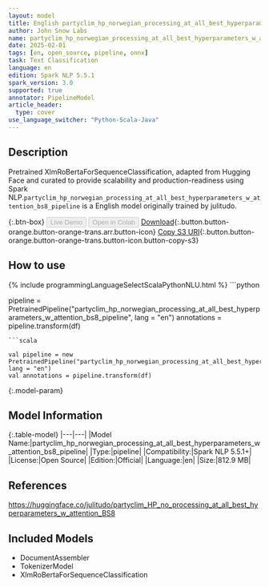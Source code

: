 ```yaml
---
layout: model
title: English partyclim_hp_norwegian_processing_at_all_best_hyperparameters_w_attention_bs8_pipeline pipeline XlmRoBertaForSequenceClassification from julitudo
author: John Snow Labs
name: partyclim_hp_norwegian_processing_at_all_best_hyperparameters_w_attention_bs8_pipeline
date: 2025-02-01
tags: [en, open_source, pipeline, onnx]
task: Text Classification
language: en
edition: Spark NLP 5.5.1
spark_version: 3.0
supported: true
annotator: PipelineModel
article_header:
  type: cover
use_language_switcher: "Python-Scala-Java"
---
```


## Description

Pretrained XlmRoBertaForSequenceClassification, adapted from Hugging Face and curated to provide scalability and production-readiness using Spark NLP.`partyclim_hp_norwegian_processing_at_all_best_hyperparameters_w_attention_bs8_pipeline` is a English model originally trained by julitudo.

{:.btn-box}
<button class="button button-orange" disabled>Live Demo</button>
<button class="button button-orange" disabled>Open in Colab</button>
[Download](https://s3.amazonaws.com/auxdata.johnsnowlabs.com/public/models/partyclim_hp_norwegian_processing_at_all_best_hyperparameters_w_attention_bs8_pipeline_en_5.5.1_3.0_1738413098332.zip){:.button.button-orange.button-orange-trans.arr.button-icon}
[Copy S3 URI](s3://auxdata.johnsnowlabs.com/public/models/partyclim_hp_norwegian_processing_at_all_best_hyperparameters_w_attention_bs8_pipeline_en_5.5.1_3.0_1738413098332.zip){:.button.button-orange.button-orange-trans.button-icon.button-copy-s3}

## How to use



<div class="tabs-box" markdown="1">
{% include programmingLanguageSelectScalaPythonNLU.html %}
```python

pipeline = PretrainedPipeline("partyclim_hp_norwegian_processing_at_all_best_hyperparameters_w_attention_bs8_pipeline", lang = "en")
annotations =  pipeline.transform(df)   

```
```scala

val pipeline = new PretrainedPipeline("partyclim_hp_norwegian_processing_at_all_best_hyperparameters_w_attention_bs8_pipeline", lang = "en")
val annotations = pipeline.transform(df)

```
</div>

{:.model-param}
## Model Information

{:.table-model}
|---|---|
|Model Name:|partyclim_hp_norwegian_processing_at_all_best_hyperparameters_w_attention_bs8_pipeline|
|Type:|pipeline|
|Compatibility:|Spark NLP 5.5.1+|
|License:|Open Source|
|Edition:|Official|
|Language:|en|
|Size:|812.9 MB|

## References

https://huggingface.co/julitudo/partyclim_HP_no_processing_at_all_best_hyperparameters_w_attention_BS8

## Included Models

- DocumentAssembler
- TokenizerModel
- XlmRoBertaForSequenceClassification